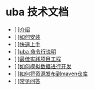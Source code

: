 # uba 技术文档

- [ ][介绍](./introduction.md)
- [ ][如何安装](./install.md)
- [ ][快速上手](./getting-started.md)
- [ ][uba 命令行说明](./how-to-use-cli.md)
- [ ][最佳实践项目工程](./uba-templates-intro.md)
- [ ][如何模拟数据进行开发](./how-to-mock-data.md)
- [ ][如何将资源发布到maven仓库](./publish.md)
- [ ][常见问答](./faq.md)
